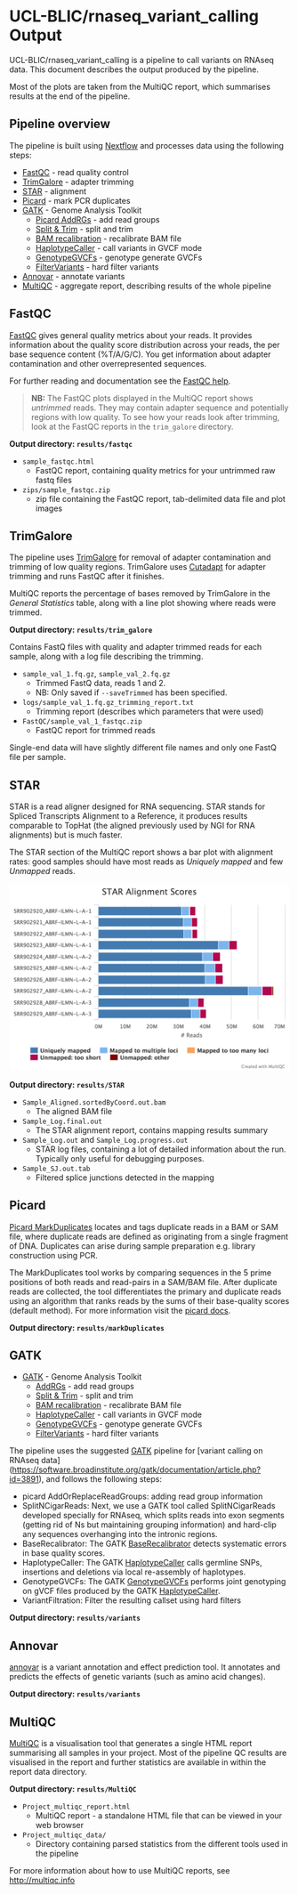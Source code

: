 # UCL-BLIC/rnaseq_variant_calling Output

UCL-BLIC/rnaseq_variant_calling is a pipeline to call variants on RNAseq data. This document describes the output produced by the pipeline.

Most of the plots are taken from the MultiQC report, which summarises results at the end of the pipeline.

## Pipeline overview
The pipeline is built using [Nextflow](https://www.nextflow.io/)
and processes data using the following steps:

* [FastQC](#fastqc) - read quality control
* [TrimGalore](#trimgalore) - adapter trimming
* [STAR](#star) - alignment
* [Picard](#picard) - mark PCR duplicates
* [GATK](#gatk) - Genome Analysis Toolkit
	- [Picard AddRGs](#addRGs) - add read groups
	- [Split & Trim](#split&trim) - split and trim
	- [BAM recalibration](#bam-recalibration) - recalibrate BAM file
	- [HaplotypeCaller](#haplotypecaller) - call variants in GVCF mode
	- [GenotypeGVCFs](#genotypegvcfs) - genotype generate GVCFs
	- [FilterVariants](#filtervariants) - hard filter variants
* [Annovar](#annovar) - annotate variants
* [MultiQC](#multiqc) - aggregate report, describing results of the whole pipeline

## FastQC
[FastQC](http://www.bioinformatics.babraham.ac.uk/projects/fastqc/) gives general quality metrics about your reads. It provides information about the quality score distribution across your reads, the per base sequence content (%T/A/G/C). You get information about adapter contamination and other overrepresented sequences.

For further reading and documentation see the [FastQC help](http://www.bioinformatics.babraham.ac.uk/projects/fastqc/Help/).

> **NB:** The FastQC plots displayed in the MultiQC report shows _untrimmed_ reads. They may contain adapter sequence and potentially regions with low quality. To see how your reads look after trimming, look at the FastQC reports in the `trim_galore` directory.

**Output directory: `results/fastqc`**

* `sample_fastqc.html`
  * FastQC report, containing quality metrics for your untrimmed raw fastq files
* `zips/sample_fastqc.zip`
  * zip file containing the FastQC report, tab-delimited data file and plot images

## TrimGalore
The pipeline uses [TrimGalore](http://www.bioinformatics.babraham.ac.uk/projects/trim_galore/) for removal of adapter contamination and trimming of low quality regions. TrimGalore uses [Cutadapt](https://github.com/marcelm/cutadapt) for adapter trimming and runs FastQC after it finishes.

MultiQC reports the percentage of bases removed by TrimGalore in the _General Statistics_ table, along with a line plot showing where reads were trimmed.

**Output directory: `results/trim_galore`**

Contains FastQ files with quality and adapter trimmed reads for each sample, along with a log file describing the trimming.

* `sample_val_1.fq.gz`, `sample_val_2.fq.gz`
  * Trimmed FastQ data, reads 1 and 2.
  * NB: Only saved if `--saveTrimmed` has been specified.
* `logs/sample_val_1.fq.gz_trimming_report.txt`
  * Trimming report (describes which parameters that were used)
* `FastQC/sample_val_1_fastqc.zip`
  * FastQC report for trimmed reads

Single-end data will have slightly different file names and only one FastQ file per sample.

## STAR
STAR is a read aligner designed for RNA sequencing.  STAR stands for Spliced Transcripts Alignment to a Reference, it produces results comparable to TopHat (the aligned previously used by NGI for RNA alignments) but is much faster.

The STAR section of the MultiQC report shows a bar plot with alignment rates: good samples should have most reads as _Uniquely mapped_ and few _Unmapped_ reads.

![STAR](images/star_alignment_plot.png)

**Output directory: `results/STAR`**

* `Sample_Aligned.sortedByCoord.out.bam`
  * The aligned BAM file
* `Sample_Log.final.out`
  * The STAR alignment report, contains mapping results summary
* `Sample_Log.out` and `Sample_Log.progress.out`
  * STAR log files, containing a lot of detailed information about the run. Typically only useful for debugging purposes.
* `Sample_SJ.out.tab`
  * Filtered splice junctions detected in the mapping

## Picard
[Picard MarkDuplicates](http://broadinstitute.github.io/picard/command-line-overview.html#MarkDuplicates) locates and tags duplicate reads in a BAM or SAM file, where duplicate reads are defined as originating from a single fragment of DNA. 
Duplicates can arise during sample preparation e.g. library construction using PCR.

The MarkDuplicates tool works by comparing sequences in the 5 prime positions of both reads and read-pairs in a SAM/BAM file. After duplicate reads are collected, the tool differentiates the primary and duplicate reads using an algorithm that 
ranks reads by the sums of their base-quality scores (default method). For more information visit the [picard docs](http://broadinstitute.github.io/picard/command-line-overview.html#MarkDuplicates).

**Output directory: `results/markDuplicates`**


## GATK

* [GATK](#gatk) - Genome Analysis Toolkit
	- [AddRGs](#addRGs) - add read groups
	- [Split & Trim](#split&trim) - split and trim
	- [BAM recalibration](#bam-recalibration) - recalibrate BAM file
	- [HaplotypeCaller](#haplotypecaller) - call variants in GVCF mode
	- [GenotypeGVCFs](#genotypegvcfs) - genotype generate GVCFs
	- [FilterVariants](#filtervariants) - hard filter variants

The pipeline uses the suggested [GATK](https://software.broadinstitute.org/gatk/) pipeline for [variant calling on RNAseq data] (https://software.broadinstitute.org/gatk/documentation/article.php?id=3891), and follows the following steps:

* picard AddOrReplaceReadGroups: adding read group information
* SplitNCigarReads: Next, we use a GATK tool called SplitNCigarReads developed specially for RNAseq, which splits reads into exon segments (getting rid of Ns but maintaining grouping information) and hard-clip any sequences overhanging into the 
intronic regions.
* BaseRecalibrator: The GATK [BaseRecalibrator](https://software.broadinstitute.org/gatk/documentation/tooldocs/current/org_broadinstitute_gatk_tools_walkers_bqsr_BaseRecalibrator.php) detects systematic errors in 
base quality scores.
* HaplotypeCaller: The GATK [HaplotypeCaller](https://software.broadinstitute.org/gatk/documentation/tooldocs/current/org_broadinstitute_gatk_tools_walkers_haplotypecaller_HaplotypeCaller.php) calls germline SNPs, insertions and deletions via 
local re-assembly of haplotypes.
* GenotypeGVCFs: The GATK [GenotypeGVCFs]() performs joint genotyping on gVCF files produced by the GATK 
[HaplotypeCaller](https://software.broadinstitute.org/gatk/documentation/tooldocs/current/org_broadinstitute_gatk_tools_walkers_haplotypecaller_HaplotypeCaller.php).
* VariantFiltration: Filter the resulting callset using hard filters

**Output directory: `results/variants`**

## Annovar

[annovar](http://annovar.openbioinformatics.org/en/latest) is a variant annotation and effect prediction tool. It annotates and predicts the effects of genetic variants (such as amino acid changes). 

**Output directory: `results/variants`**

## MultiQC
[MultiQC](http://multiqc.info) is a visualisation tool that generates a single HTML report summarising all samples in your project. Most of the pipeline QC results are visualised in the report and further statistics are available in within the 
report data directory.

**Output directory: `results/MultiQC`**

* `Project_multiqc_report.html`
  * MultiQC report - a standalone HTML file that can be viewed in your web browser
* `Project_multiqc_data/`
  * Directory containing parsed statistics from the different tools used in the pipeline

For more information about how to use MultiQC reports, see http://multiqc.info
